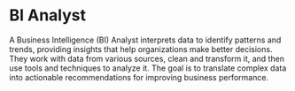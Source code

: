 # BI Analyst

A Business Intelligence (BI) Analyst interprets data to identify patterns and trends, providing insights that help organizations make better decisions. They work with data from various sources, clean and transform it, and then use tools and techniques to analyze it. The goal is to translate complex data into actionable recommendations for improving business performance.